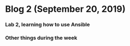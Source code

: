 # Blog 2 (September 20, 2019)

### Lab 2, learning how to use Ansible


### Other things during the week

